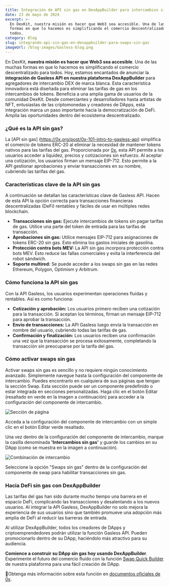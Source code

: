 ```yaml
---
title: Integración de API sin gas en DexAppBuilder para intercambios sin gas
date: 23 de mayo de 2024
excerpt: >-
  En DexKit, nuestra misión es hacer que Web3 sea accesible. Una de las muchas
  formas en que lo hacemos es simplificando el comercio descentralizado para
  todos.
category: Blog
slug: integrando-api-sin-gas-en-dexappbuilder-para-swaps-sin-gas
imageUrl: /blog-images/Gasless-blog.png
---
```

En DexKit, **nuestra misión es hacer que Web3 sea accesible**. Una de las muchas formas en que lo hacemos es simplificando el comercio descentralizado para todos. Hoy, estamos encantados de anunciar la **integración de Gasless API en nuestra plataforma DexAppBuilder** para agregadores de intercambio DEX de marca blanca. Esta característica innovadora está diseñada para eliminar las tarifas de gas en los intercambios de tokens. Beneficia a una amplia gama de usuarios de la comunidad DexKit. Desde comerciantes y desarrolladores hasta artistas de NFT, entusiastas de las criptomonedas y creadores de DApps, esta integración marca un paso importante hacia la democratización de DeFi. Amplía las oportunidades dentro del ecosistema descentralizado.

### ¿Qué es la API sin gas?

La [API sin gas] (https://0x.org/post/0x-101-intro-to-gasless-api) simplifica el comercio de tokens ERC-20 al eliminar la necesidad de mantener tokens nativos para las tarifas del gas. Proporcionada por [0x](https://0x.org/), esta API permite a los usuarios acceder a liquidez, precios y cotizaciones sin esfuerzo. Al aceptar una cotización, los usuarios firman un mensaje EIP-712. Esto permite a la API gestionar aprobaciones y enviar transacciones en su nombre, cubriendo las tarifas del gas.

### Características clave de la API sin gas

A continuación se detallan las características clave de Gasless API. Hacen de esta API la opción correcta para transacciones financieras descentralizadas (DeFi) rentables y fáciles de usar en múltiples redes blockchain.

* **Transacciones sin gas:** Ejecute intercambios de tokens sin pagar tarifas de gas. Utilice una parte del token de entrada para las tarifas de transacción.
* **Aprobaciones sin gas:** Utilice mensajes EIP-712 para asignaciones de tokens ERC-20 sin gas. Esto elimina los gastos iniciales de gasolina.
* **Protección contra bots MEV:** La API sin gas incorpora protección contra bots MEV. Esto reduce las fallas comerciales y evita la interferencia del robot sándwich.
* **Soporte multired:** Se puede acceder a los swaps sin gas en las redes Ethereum, Polygon, Optimism y Arbitrum.

### Cómo funciona la API sin gas

Con la API Gasless, los usuarios experimentan operaciones fluidas y rentables. Así es como funciona:

* **Cotización y aprobación:** Los usuarios primero reciben una cotización para la transacción. Si aceptan los términos, firman un mensaje EIP-712 para aprobar la transacción.
* **Envío de transacciones:** La API Gasless luego envía la transacción en nombre del usuario, cubriendo todas las tarifas de gas.
* **Confirmación y finalización:** Los usuarios reciben una confirmación una vez que la transacción se procesa exitosamente, completando la transacción sin preocuparse por la tarifa del gas.

### Cómo activar swaps sin gas

Activar swaps sin gas es sencillo y no requiere ningún conocimiento avanzado. Simplemente navegue hasta la configuración del componente de intercambio. Puedes encontrarlo en cualquiera de sus páginas que tengan la sección Swap. Esta sección puede ser un componente predefinido o estar integrada en secciones personalizadas. Haga clic en el botón Editar (resaltado en verde en la imagen a continuación) para acceder a la configuración del componente de intercambio.

![Sección de página](/blog-images/swappages.png)

Acceda a la configuración del componente de intercambio con un simple clic en el botón Editar verde resaltado.

Una vez dentro de la configuración del componente de intercambio, marque la casilla denominada **'Intercambios sin gas'** y guarde los cambios en su DApp (como se muestra en la imagen a continuación).

![Combinación de intercambio](/blog-images/swapcompo1.png)

Seleccione la opción "Swaps sin gas" dentro de la configuración del componente de swap para habilitar transacciones sin gas.

### Hacia DeFi sin gas con DexAppBuilder

Las tarifas del gas han sido durante mucho tiempo una barrera en el espacio DeFi, complicando las transacciones y desalentando a los nuevos usuarios. Al integrar la API Gasless, DexAppBuilder no solo mejora la experiencia de sus usuarios sino que también promueve una adopción más amplia de DeFi al reducir las barreras de entrada.

Al utilizar DexAppBuilder, todos los creadores de DApps y criptoemprendedores podrán utilizar la función Gasless API. Pueden promocionarlo dentro de su DApp, haciéndolo más atractivo para su audiencia.

**Comience a construir su DApp sin gas hoy usando DexAppBuilder**. Experimente el futuro del comercio fluido con la función [Swap Quick Builder](https://dexappbuilder.dexkit.com/admin/quick-builder/swap) de nuestra plataforma para una fácil creación de DApp.

🔗Obtenga más información sobre esta función en [documentos oficiales de 0x](https://0x.org/docs/tx-relay-api/guides/understanding-tx-relay-api).
